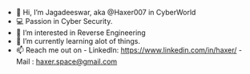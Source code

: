 - 👋 Hi, I’m Jagadeeswar, aka @Haxer007 in CyberWorld
- 💻 Passion in Cyber Security.
- 👀 I’m interested in Reverse Engineering
- 🌱 I’m currently learning alot of things.
- 📫 Reach me out on 
          - LinkedIn: https://www.linkedin.com/in/haxer/
          - Mail    : haxer.space@gmail.com

<!---
Haxer007/Haxer007 is a ✨ special ✨ repository because its `README.md` (this file) appears on your GitHub profile.
You can click the Preview link to take a look at your changes.
--->
